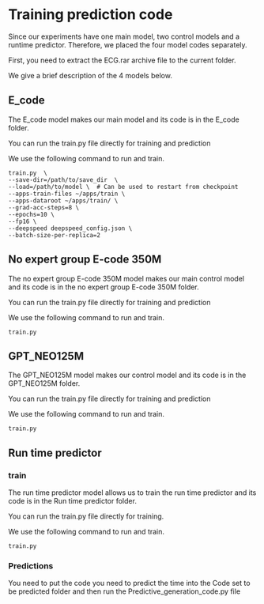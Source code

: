 # Training prediction code
Since our experiments have one main model, two control models and a runtime predictor. Therefore, we placed the four model codes separately.

First, you need to extract the ECG.rar archive file to the current folder.

We give a brief description of the 4 models below.


## E_code
The E_code model makes our main model and its code is in the E_code folder.

You can run the train.py file directly for training and prediction

We use the following command to run and train.

    train.py  \
    --save-dir=/path/to/save_dir  \
    --load=/path/to/model \  # Can be used to restart from checkpoint
    --apps-train-files ~/apps/train \
    --apps-dataroot ~/apps/train/ \
    --grad-acc-steps=8 \
    --epochs=10 \
    --fp16 \
    --deepspeed deepspeed_config.json \
    --batch-size-per-replica=2


## No expert group E-code 350M
The no expert group E-code 350M model makes our main control model and its code is in the no expert group E-code 350M folder.

You can run the train.py file directly for training and prediction

We use the following command to run and train.

    train.py

## GPT_NEO125M
The GPT_NEO125M model makes our control model and its code is in the GPT_NEO125M folder.

You can run the train.py file directly for training and prediction

We use the following command to run and train.

    train.py

## Run time predictor
### train
The run time predictor model allows us to train the run time predictor and its code is in the Run time predictor folder.

You can run the train.py file directly for training.

We use the following command to run and train.

    train.py
    
    
### Predictions
You need to put the code you need to predict the time into the Code set to be predicted folder and then run the Predictive_generation_code.py file




